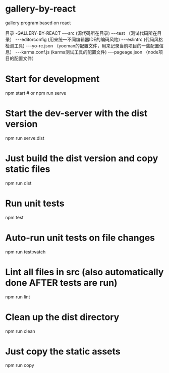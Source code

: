 # gallery-by-react
gallery program based on react

目录
-GALLERY-BY-REACT
---src  (源代码所在目录)
---test  （测试代码所在目录）
---editorconfig  (用来统一不同编辑器IDE的编码风格)
---eslintrc  (代码风格检测工具)
---yo-rc.json  （yoeman的配置文件，用来记录当前项目的一些配置信息）
---karma.conf.js  (karma测试工具的配置文件)
---pageage.json   （node项目的配置文件） 


# Start for development
npm start # or
npm run serve

# Start the dev-server with the dist version
npm run serve:dist

# Just build the dist version and copy static files
npm run dist

# Run unit tests
npm test

# Auto-run unit tests on file changes
npm run test:watch

# Lint all files in src (also automatically done AFTER tests are run)
npm run lint

# Clean up the dist directory
npm run clean

# Just copy the static assets
npm run copy